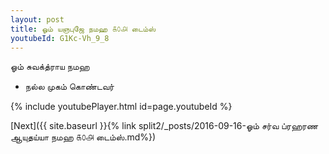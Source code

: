 ```yaml
---
layout: post
title: ஓம் யஞபுஜே நமஹ ௧௦௮ டைம்ஸ்
youtubeId: G1Kc-Vh_9_8
---
```

 
 
 ஓம் சுவக்த்ராய நமஹ  
 
 -  நல்ல முகம் கொண்டவர் 
 
  
 
  
 
 
 
 
 
 


{% include youtubePlayer.html id=page.youtubeId %}
 
[Next]({{ site.baseurl }}{% link  split2/_posts/2016-09-16-ஓம் சர்வ ப்ரஹரண ஆயுதய்யா நமஹ ௧௦௮ டைம்ஸ்.md%})
 
